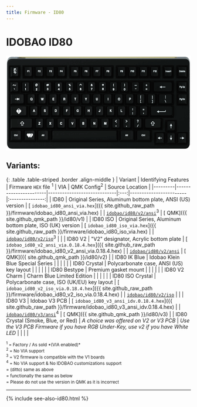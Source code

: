 ```yaml
---
title: Firmware - ID80
---
```


# IDOBAO ID80

<img src="../assets/img/idobao-id80.png" height="260" width="auto" style="display:block;margin-left:auto;margin-right:auto;">

## Variants:

{: .table .table-striped .border .align-middle }
| Variant | Identifying Features  | Firmware `HEX` file <sup>1</sup> | VIA | QMK Config<sup>2</sup> | Source Location |
|---------|-----------------------|-----------------------------|:---:|------------------------|:---------------:|
| ID80 | Original Series, Aluminum bottom plate, ANSI (US) version | [<i class="fas fa-microchip"></i> `idobao_id80_ansi_via.hex`]({{ site.github_raw_path }}/firmware/idobao_id80_ansi_via.hex) | <i class="fas fa-check"></i> | [<i class="fas fa-cog"></i> `idobao/id80/v2/ansi`](https://config.qmk.fm/#/idobao/id80/v2/ansi/LAYOUT)<sup>3</sup> | [<i class="fab fa-github"></i> QMK]({{ site.github_qmk_path }}/id80/v1) |
| ID80 ISO | Original Series, Aluminum bottom plate, ISO (UK) version | [<i class="fas fa-microchip"></i> `idobao_id80_iso_via.hex`]({{ site.github_raw_path }}/firmware/idobao_id80_iso_via.hex) | <i class="fas fa-chevron-up"></i> | [<i class="fas fa-cog"></i> `idobao/id80/v2/iso`](https://config.qmk.fm/#/idobao/id80/v2/iso/LAYOUT_iso)<sup>3</sup> | <i class="fas fa-chevron-up"></i> |
| ID80 V2 | "V2" designator, Acrylic bottom plate | [<i class="fas fa-microchip"></i> `idobao_id80_v2_ansi_via.0.18.4.hex`]({{ site.github_raw_path }}/firmware/idobao_id80_v2_ansi_via.0.18.4.hex) | <i class="fas fa-chevron-up"></i> | [<i class="fas fa-cog"></i> `idobao/id80/v2/ansi`](https://config.qmk.fm/#/idobao/id80/v2/ansi/LAYOUT) | [<i class="fab fa-github"></i> QMK]({{ site.github_qmk_path }}/id80/v2) |
| ID80 IK Blue | Idobao Klein Blue Special Series | <i class="fas fa-chevron-up"></i> | <i class="fas fa-chevron-up"></i> | <i class="fas fa-chevron-up"></i> | <i class="fas fa-chevron-up"></i> |
| ID80 Crystal | Polycarbonate case, ANSI (US) key layout | <i class="fas fa-chevron-up"></i> | <i class="fas fa-chevron-up"></i> | <i class="fas fa-chevron-up"></i> | <i class="fas fa-chevron-up"></i> |
| ID80 Bestype | Premium gasket mount | <i class="fas fa-chevron-up"></i> | <i class="fas fa-chevron-up"></i> | <i class="fas fa-chevron-up"></i> | <i class="fas fa-chevron-up"></i> |
| ID80 V2 Charm | Charm Blue Limited Edition  | <i class="fas fa-chevron-up"></i> | <i class="fas fa-chevron-up"></i> | <i class="fas fa-chevron-up"></i> | <i class="fas fa-chevron-up"></i> |
| ID80 ISO Crystal | Polycarbonate case, ISO (UK/EU) key layout | [<i class="fas fa-microchip"></i> `idobao_id80_v2_iso_via.0.18.4.hex`]({{ site.github_raw_path }}/firmware/idobao_id80_v2_iso_via.0.18.4.hex) | <i class="fas fa-chevron-up"></i> | [<i class="fas fa-cog"></i> `idobao/id80/v2/iso`](https://config.qmk.fm/#/idobao/id80/v2/iso/LAYOUT_iso) | <i class="fas fa-chevron-up"></i> |
| ID80 V3 | Idobao V3 PCB | [<i class="fas fa-microchip"></i> `idobao_id80_v3_ansi_idv.0.18.4.hex`]({{ site.github_raw_path }}/firmware/idobao_id80_v3_ansi_idv.0.18.4.hex) | [<i class="fas fa-rotate-90 fa-download"></i>](../via/id80.html) | [<i class="fas fa-cog"></i> `idobao/id80/v3/ansi`](https://config.qmk.fm/#/idobao/id80/v3/ansi/LAYOUT)<sup>4</sup> | [<i class="fab fa-github"></i> QMK]({{ site.github_qmk_path }}/id80/v3) |
| ID80 Crystal (Smoke, Blue, or Red) | <i>A choice was offered on V2 or V3 PCB</i> | <i>Use the V3 PCB Firmware if you have RGB Under-Key, use v2 if you have White LED</i> | <i class="fas fa-chevron-up"></i> | <i class="fas fa-chevron-up"></i> | <i class="fas fa-chevron-up"></i> |

<small class="text-muted">
<sup>1</sup> = Factory / As sold *(VIA enabled)*<br>
<sup>2</sup> = <i class="fas fa-exclamation-triangle"></i> No VIA support<br>
<sup>3</sup> = V2 firmware is compatible with the V1 boards<br>
<sup>4</sup> = <i class="fas fa-exclamation-triangle"></i> No VIA support & No IDOBAO customizations support<br>
<i class="fas fa-chevron-up"></i> = (ditto) same as above<br>
<i class="fas fa-chevron-down"></i> = functionally the same as below<br>
<i class="fas fa-ban text-danger"></i> = Please do not use the version in QMK as it is incorrect
</small>

---

{% include see-also-id80.html %}
